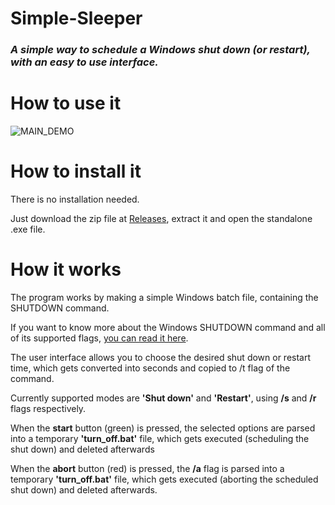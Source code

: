 # Simple-Sleeper
### *A simple way to schedule a Windows shut down (or restart), with an easy to use interface.*

# How to use it
![MAIN_DEMO](https://s10.gifyu.com/images/simple-sleeper.gif)

# How to install it
There is no installation needed.

Just download the zip file at [Releases](https://github.com/WyllerMachado/Simple-Sleeper/releases), extract it 
and open the standalone .exe file.

# How it works
The program works by making a simple Windows batch file, 
containing the SHUTDOWN command.

If you want to know more about the Windows SHUTDOWN command and all of its 
supported flags, [you can read it here](https://docs.microsoft.com/en-us/windows-server/administration/windows-commands/shutdown).


The user interface allows you to choose the desired shut down 
or restart time, which gets converted into seconds and copied 
to /t flag of the command.

Currently supported modes are **'Shut down'** and 
**'Restart'**, using **/s** and **/r** flags respectively.

When the **start** button (green) is pressed, the selected options are
parsed into a temporary **'turn_off.bat'** file, which gets 
executed (scheduling the shut down) and deleted afterwards

When the **abort** button (red) is pressed, the **/a** flag is
parsed into a temporary **'turn_off.bat'** file, which gets 
executed (aborting the scheduled shut down) and deleted afterwards.
